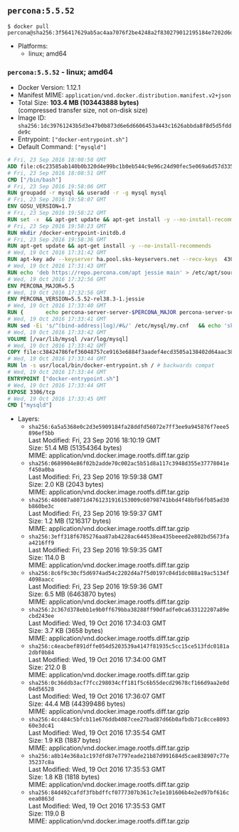 ## `percona:5.5.52`

```console
$ docker pull percona@sha256:3f56417629ab5ac4aa7076f2be4248a2f830279012195184e7202d6d3adbb890
```

-	Platforms:
	-	linux; amd64

### `percona:5.5.52` - linux; amd64

-	Docker Version: 1.12.1
-	Manifest MIME: `application/vnd.docker.distribution.manifest.v2+json`
-	Total Size: **103.4 MB (103443888 bytes)**  
	(compressed transfer size, not on-disk size)
-	Image ID: `sha256:1dc39761243b5d3e47b0b873d6e6d6606453a443c1626abbda8f8d5d5fddde9c`
-	Entrypoint: `["docker-entrypoint.sh"]`
-	Default Command: `["mysqld"]`

```dockerfile
# Fri, 23 Sep 2016 18:08:50 GMT
ADD file:c6c23585ab140b0b320d4e99bc1b0eb544c9e96c24d90fec5e069a6d57d335ca in / 
# Fri, 23 Sep 2016 18:08:51 GMT
CMD ["/bin/bash"]
# Fri, 23 Sep 2016 19:58:06 GMT
RUN groupadd -r mysql && useradd -r -g mysql mysql
# Fri, 23 Sep 2016 19:58:07 GMT
ENV GOSU_VERSION=1.7
# Fri, 23 Sep 2016 19:58:22 GMT
RUN set -x 	&& apt-get update && apt-get install -y --no-install-recommends ca-certificates wget && rm -rf /var/lib/apt/lists/* 	&& wget -O /usr/local/bin/gosu "https://github.com/tianon/gosu/releases/download/$GOSU_VERSION/gosu-$(dpkg --print-architecture)" 	&& wget -O /usr/local/bin/gosu.asc "https://github.com/tianon/gosu/releases/download/$GOSU_VERSION/gosu-$(dpkg --print-architecture).asc" 	&& export GNUPGHOME="$(mktemp -d)" 	&& gpg --keyserver ha.pool.sks-keyservers.net --recv-keys B42F6819007F00F88E364FD4036A9C25BF357DD4 	&& gpg --batch --verify /usr/local/bin/gosu.asc /usr/local/bin/gosu 	&& rm -r "$GNUPGHOME" /usr/local/bin/gosu.asc 	&& chmod +x /usr/local/bin/gosu 	&& gosu nobody true 	&& apt-get purge -y --auto-remove ca-certificates wget
# Fri, 23 Sep 2016 19:58:23 GMT
RUN mkdir /docker-entrypoint-initdb.d
# Fri, 23 Sep 2016 19:58:36 GMT
RUN apt-get update && apt-get install -y --no-install-recommends 		apt-transport-https ca-certificates 		pwgen 	&& rm -rf /var/lib/apt/lists/*
# Wed, 19 Oct 2016 17:31:42 GMT
RUN apt-key adv --keyserver ha.pool.sks-keyservers.net --recv-keys 	430BDF5C56E7C94E848EE60C1C4CBDCDCD2EFD2A 	4D1BB29D63D98E422B2113B19334A25F8507EFA5
# Wed, 19 Oct 2016 17:31:43 GMT
RUN echo 'deb https://repo.percona.com/apt jessie main' > /etc/apt/sources.list.d/percona.list
# Wed, 19 Oct 2016 17:32:56 GMT
ENV PERCONA_MAJOR=5.5
# Wed, 19 Oct 2016 17:32:56 GMT
ENV PERCONA_VERSION=5.5.52-rel38.3-1.jessie
# Wed, 19 Oct 2016 17:33:40 GMT
RUN { 		echo percona-server-server-$PERCONA_MAJOR percona-server-server/root_password password 'unused'; 		echo percona-server-server-$PERCONA_MAJOR percona-server-server/root_password_again password 'unused'; 	} | debconf-set-selections 	&& apt-get update 	&& apt-get install -y 		percona-server-server-$PERCONA_MAJOR=$PERCONA_VERSION 	&& rm -rf /var/lib/apt/lists/* 	&& sed -ri 's/^user\s/#&/' /etc/mysql/my.cnf 	&& rm -rf /var/lib/mysql && mkdir -p /var/lib/mysql /var/run/mysqld 	&& chown -R mysql:mysql /var/lib/mysql /var/run/mysqld 	&& chmod 777 /var/run/mysqld
# Wed, 19 Oct 2016 17:33:41 GMT
RUN sed -Ei 's/^(bind-address|log)/#&/' /etc/mysql/my.cnf 	&& echo 'skip-host-cache\nskip-name-resolve' | awk '{ print } $1 == "[mysqld]" && c == 0 { c = 1; system("cat") }' /etc/mysql/my.cnf > /tmp/my.cnf 	&& mv /tmp/my.cnf /etc/mysql/my.cnf
# Wed, 19 Oct 2016 17:33:42 GMT
VOLUME [/var/lib/mysql /var/log/mysql]
# Wed, 19 Oct 2016 17:33:42 GMT
COPY file:c38424786fef36048757ce9163e6884f3aadef4ecd3505a138402d64aac38c4e in /usr/local/bin/ 
# Wed, 19 Oct 2016 17:33:44 GMT
RUN ln -s usr/local/bin/docker-entrypoint.sh / # backwards compat
# Wed, 19 Oct 2016 17:33:44 GMT
ENTRYPOINT ["docker-entrypoint.sh"]
# Wed, 19 Oct 2016 17:33:44 GMT
EXPOSE 3306/tcp
# Wed, 19 Oct 2016 17:33:45 GMT
CMD ["mysqld"]
```

-	Layers:
	-	`sha256:6a5a5368e0c2d3e5909184fa28ddfd56072e7ff3ee9a945876f7eee5896ef5bb`  
		Last Modified: Fri, 23 Sep 2016 18:10:19 GMT  
		Size: 51.4 MB (51354364 bytes)  
		MIME: application/vnd.docker.image.rootfs.diff.tar.gzip
	-	`sha256:0689904e86f02b2adde70c002ac5b51d8a117c3948d355e37778041ef450a0ba`  
		Last Modified: Fri, 23 Sep 2016 19:59:38 GMT  
		Size: 2.0 KB (2043 bytes)  
		MIME: application/vnd.docker.image.rootfs.diff.tar.gzip
	-	`sha256:486087a8071d4761231916153009c60798741bbd4f48bfb6fb85ad30b860be3c`  
		Last Modified: Fri, 23 Sep 2016 19:59:37 GMT  
		Size: 1.2 MB (1216317 bytes)  
		MIME: application/vnd.docker.image.rootfs.diff.tar.gzip
	-	`sha256:3eff318f6785276aa87ab4228ac644538ea435beeed2e802bd5673faa4216ff9`  
		Last Modified: Fri, 23 Sep 2016 19:59:35 GMT  
		Size: 114.0 B  
		MIME: application/vnd.docker.image.rootfs.diff.tar.gzip
	-	`sha256:8c6f9c30cf5d6974ad54c2202d4a7f5d0197c04d1dc088a19ac5134f4098aacc`  
		Last Modified: Fri, 23 Sep 2016 19:59:36 GMT  
		Size: 6.5 MB (6463870 bytes)  
		MIME: application/vnd.docker.image.rootfs.diff.tar.gzip
	-	`sha256:2c367d378ebb1e9b0ff679bba38288ff90dfadfe0ca633122207a89ecbd243ee`  
		Last Modified: Wed, 19 Oct 2016 17:34:03 GMT  
		Size: 3.7 KB (3658 bytes)  
		MIME: application/vnd.docker.image.rootfs.diff.tar.gzip
	-	`sha256:c4eacbef891dffe054d5203539a4147f81935c5cc15ce513fdc0181a2dbf0b84`  
		Last Modified: Wed, 19 Oct 2016 17:34:00 GMT  
		Size: 212.0 B  
		MIME: application/vnd.docker.image.rootfs.diff.tar.gzip
	-	`sha256:0c36ddb3acf7fcc298034cff181f5c6b55decd29678cf166d9aa2e0d04d56528`  
		Last Modified: Wed, 19 Oct 2016 17:36:07 GMT  
		Size: 44.4 MB (44399486 bytes)  
		MIME: application/vnd.docker.image.rootfs.diff.tar.gzip
	-	`sha256:4cc484c5bfcb11e676ddb4087cee27bad87d66b0afbdb71c8cce809360e3dc41`  
		Last Modified: Wed, 19 Oct 2016 17:35:54 GMT  
		Size: 1.9 KB (1887 bytes)  
		MIME: application/vnd.docker.image.rootfs.diff.tar.gzip
	-	`sha256:a8b14e368a1c197dfd87e7797eade21b87d991684d5cae838907c77e35237c8a`  
		Last Modified: Wed, 19 Oct 2016 17:35:53 GMT  
		Size: 1.8 KB (1818 bytes)  
		MIME: application/vnd.docker.image.rootfs.diff.tar.gzip
	-	`sha256:84d492cafdf3fbbdffcf0777307b361c7e1e101606b4e2ed97bf616ceea0863d`  
		Last Modified: Wed, 19 Oct 2016 17:35:53 GMT  
		Size: 119.0 B  
		MIME: application/vnd.docker.image.rootfs.diff.tar.gzip
